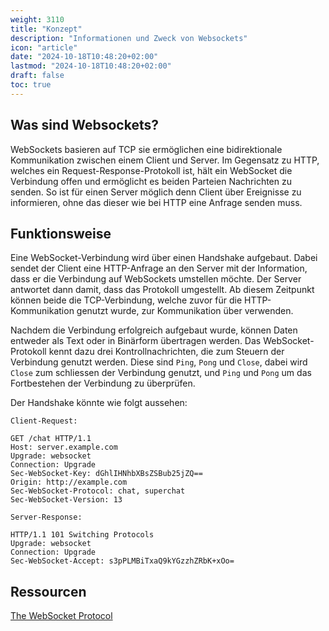 ```yaml
---
weight: 3110
title: "Konzept"
description: "Informationen und Zweck von Websockets"
icon: "article"
date: "2024-10-18T10:48:20+02:00"
lastmod: "2024-10-18T10:48:20+02:00"
draft: false
toc: true
---
```


## Was sind Websockets?

WebSockets basieren auf TCP sie ermöglichen eine bidirektionale Kommunikation
zwischen einem Client und Server. Im Gegensatz zu HTTP, welches ein
Request-Response-Protokoll ist, hält ein WebSocket die Verbindung offen und
ermöglicht es beiden Parteien Nachrichten zu senden. So ist für einen Server
möglich denn Client über Ereignisse zu informieren, ohne das dieser wie bei
HTTP eine Anfrage senden muss.

## Funktionsweise

Eine WebSocket-Verbindung wird über einen Handshake aufgebaut.
Dabei sendet der Client eine HTTP-Anfrage an den Server mit der Information,
dass er die Verbindung auf WebSockets umstellen möchte. Der Server antwortet
dann damit, dass das Protokoll umgestellt. Ab diesem Zeitpunkt können beide
die TCP-Verbindung, welche zuvor für die HTTP-Kommunikation genutzt wurde,
zur Kommunikation über verwenden.

Nachdem die Verbindung erfolgreich aufgebaut wurde, können Daten entweder
als Text oder in Binärform übertragen werden. Das WebSocket-Protokoll
kennt dazu drei Kontrollnachrichten, die zum Steuern der Verbindung genutzt
werden. Diese sind `Ping`, `Pong` und `Close`, dabei wird `Close` zum
schliessen der Verbindung genutzt, und `Ping` und `Pong` um das Fortbestehen
der Verbindung zu überprüfen.

Der Handshake könnte wie folgt aussehen:

`Client-Request:`
```http
GET /chat HTTP/1.1
Host: server.example.com
Upgrade: websocket
Connection: Upgrade
Sec-WebSocket-Key: dGhlIHNhbXBsZSBub25jZQ==
Origin: http://example.com
Sec-WebSocket-Protocol: chat, superchat
Sec-WebSocket-Version: 13
```

`Server-Response:`
```http
HTTP/1.1 101 Switching Protocols
Upgrade: websocket
Connection: Upgrade
Sec-WebSocket-Accept: s3pPLMBiTxaQ9kYGzzhZRbK+xOo=
```

## Ressourcen

[The WebSocket Protocol](https://datatracker.ietf.org/rfc6455)
